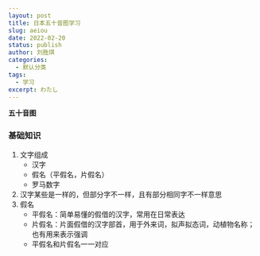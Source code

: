 ```yaml
---
layout: post
title: 日本五十音图学习
slug: aeiou
date: 2022-02-20
status: publish
author: 刘胜琪
categories: 
  - 默认分类
tags: 
  - 学习
excerpt: わたし
---
```


**五十音图**

### 基础知识

1. 文字组成
   - 汉字
   - 假名（平假名，片假名）
   - 罗马数字
2. 汉字某些是一样的，但部分字不一样，且有部分相同字不一样意思
3. 假名
   - 平假名：简单易懂的假借的汉字，常用在日常表达
   - 片假名：片面假借的汉字部首，用于外来词，拟声拟态词，动植物名称；也有用来表示强调
   - 平假名和片假名一一对应